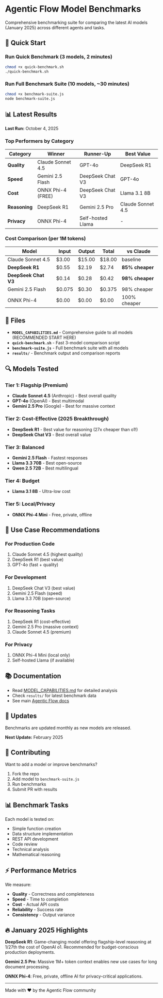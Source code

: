 # Agentic Flow Model Benchmarks

Comprehensive benchmarking suite for comparing the latest AI models (January 2025) across different agents and tasks.

## 🎯 Quick Start

### Run Quick Benchmark (3 models, 2 minutes)
```bash
chmod +x quick-benchmark.sh
./quick-benchmark.sh
```

### Run Full Benchmark Suite (10 models, ~30 minutes)
```bash
chmod +x benchmark-suite.js
node benchmark-suite.js
```

## 📊 Latest Results

**Last Run:** October 4, 2025

### Top Performers by Category

| Category | Winner | Runner-Up | Best Value |
|----------|--------|-----------|------------|
| **Quality** | Claude Sonnet 4.5 | GPT-4o | DeepSeek R1 |
| **Speed** | Gemini 2.5 Flash | DeepSeek Chat V3 | GPT-4o |
| **Cost** | ONNX Phi-4 (FREE) | DeepSeek Chat V3 | Llama 3.1 8B |
| **Reasoning** | DeepSeek R1 | Gemini 2.5 Pro | Claude Sonnet 4.5 |
| **Privacy** | ONNX Phi-4 | Self-hosted Llama | - |

### Cost Comparison (per 1M tokens)

| Model | Input | Output | Total | vs Claude |
|-------|-------|--------|-------|-----------|
| Claude Sonnet 4.5 | $3.00 | $15.00 | $18.00 | baseline |
| **DeepSeek R1** | $0.55 | $2.19 | $2.74 | **85% cheaper** |
| **DeepSeek Chat V3** | $0.14 | $0.28 | $0.42 | **98% cheaper** |
| Gemini 2.5 Flash | $0.075 | $0.30 | $0.375 | 98% cheaper |
| ONNX Phi-4 | $0.00 | $0.00 | $0.00 | 100% cheaper |

## 📁 Files

- **`MODEL_CAPABILITIES.md`** - Comprehensive guide to all models (RECOMMENDED START HERE)
- **`quick-benchmark.sh`** - Fast 3-model comparison script
- **`benchmark-suite.js`** - Full benchmark suite with all models
- **`results/`** - Benchmark output and comparison reports

## 🔍 Models Tested

### Tier 1: Flagship (Premium)
- **Claude Sonnet 4.5** (Anthropic) - Best overall quality
- **GPT-4o** (OpenAI) - Best multimodal
- **Gemini 2.5 Pro** (Google) - Best for massive context

### Tier 2: Cost-Effective (2025 Breakthrough)
- **DeepSeek R1** - Best value for reasoning (27x cheaper than o1!)
- **DeepSeek Chat V3** - Best overall value

### Tier 3: Balanced
- **Gemini 2.5 Flash** - Fastest responses
- **Llama 3.3 70B** - Best open-source
- **Qwen 2.5 72B** - Best multilingual

### Tier 4: Budget
- **Llama 3.1 8B** - Ultra-low cost

### Tier 5: Local/Privacy
- **ONNX Phi-4 Mini** - Free, private, offline

## 🎯 Use Case Recommendations

### For Production Code
1. Claude Sonnet 4.5 (highest quality)
2. DeepSeek R1 (best value)
3. GPT-4o (fast + quality)

### For Development
1. DeepSeek Chat V3 (best value)
2. Gemini 2.5 Flash (speed)
3. Llama 3.3 70B (open-source)

### For Reasoning Tasks
1. DeepSeek R1 (cost-effective)
2. Gemini 2.5 Pro (massive context)
3. Claude Sonnet 4.5 (premium)

### For Privacy
1. ONNX Phi-4 Mini (local only)
2. Self-hosted Llama (if available)

## 📚 Documentation

- Read [MODEL_CAPABILITIES.md](./MODEL_CAPABILITIES.md) for detailed analysis
- Check `results/` for latest benchmark data
- See main [Agentic Flow docs](https://github.com/ruvnet/agentic-flow)

## 🔄 Updates

Benchmarks are updated monthly as new models are released.

**Next Update:** February 2025

## 🤝 Contributing

Want to add a model or improve benchmarks?

1. Fork the repo
2. Add model to `benchmark-suite.js`
3. Run benchmarks
4. Submit PR with results

## 📊 Benchmark Tasks

Each model is tested on:
- Simple function creation
- Data structure implementation
- REST API development
- Code review
- Technical analysis
- Mathematical reasoning

## ⚡ Performance Metrics

We measure:
- **Quality** - Correctness and completeness
- **Speed** - Time to completion
- **Cost** - Actual API costs
- **Reliability** - Success rate
- **Consistency** - Output variance

## 🔥 January 2025 Highlights

**DeepSeek R1**: Game-changing model offering flagship-level reasoning at 1/27th the cost of OpenAI o1. Recommended for budget-conscious production deployments.

**Gemini 2.5 Pro**: Massive 1M+ token context enables new use cases for long document processing.

**ONNX Phi-4**: Free, private, offline AI for privacy-critical applications.

---

Made with ❤️ by the Agentic Flow community
